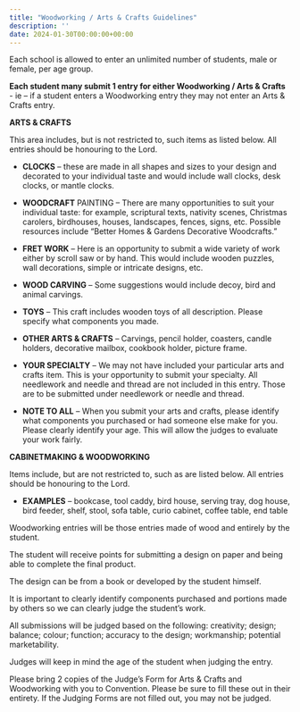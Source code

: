 ```yaml
---
title: "Woodworking / Arts & Crafts Guidelines"
description: ''
date: 2024-01-30T00:00:00+00:00
---
```


Each school is allowed to enter an unlimited number of students, male or female, per age group.

**Each student many submit 1 entry for either Woodworking / Arts & Crafts** - ie – if a student enters a Woodworking entry they may not enter an Arts & Crafts entry.

**ARTS & CRAFTS**

This area includes, but is not restricted to, such items as listed below. All entries should be honouring to the Lord.

* **CLOCKS** – these are made in all shapes and sizes to your design and decorated to your individual taste and would include wall clocks, desk clocks, or mantle clocks.

* **WOODCRAFT** PAINTING – There are many opportunities to suit your individual taste: for example, scriptural texts, nativity scenes, Christmas carolers, birdhouses, houses, landscapes, fences, signs, etc. Possible resources include “Better Homes & Gardens Decorative Woodcrafts.”

* **FRET WORK** – Here is an opportunity to submit a wide variety of work either by scroll saw or by hand. This would include wooden puzzles, wall decorations, simple or intricate designs, etc.

* **WOOD CARVING** – Some suggestions would include decoy, bird and animal carvings.

* **TOYS** – This craft includes wooden toys of all description. Please specify what components you made.

* **OTHER ARTS & CRAFTS** – Carvings, pencil holder, coasters, candle holders, decorative mailbox, cookbook holder, picture frame.

* **YOUR SPECIALTY** – We may not have included your particular arts and crafts item. This is your opportunity to submit your specialty. All needlework and needle and thread are not included in this entry. Those are to be submitted under needlework or needle and thread.

* **NOTE TO ALL** – When you submit your arts and crafts, please identify what components you purchased or had someone else make for you. Please clearly identify your age. This will allow the judges to evaluate your work fairly.

**CABINETMAKING & WOODWORKING**

Items include, but are not restricted to, such as are listed below. All entries should be honouring to the Lord.

* **EXAMPLES** – bookcase, tool caddy, bird house, serving tray, dog house, bird feeder, shelf, stool, sofa table, curio cabinet, coffee table, end table

Woodworking entries will be those entries made of wood and entirely by the student.

The student will receive points for submitting a design on paper and being able to complete the final product.

The design can be from a book or developed by the student himself.

It is important to clearly identify components purchased and portions made by others so we can clearly judge the student’s work.

All submissions will be judged based on the following: creativity; design; balance; colour; function; accuracy to the design; workmanship; potential marketability.

Judges will keep in mind the age of the student when judging the entry.

Please bring 2 copies of the Judge’s Form for Arts & Crafts and Woodworking with you to Convention. Please be sure to fill these out in their entirety. If the Judging Forms are not filled out, you may not be judged.